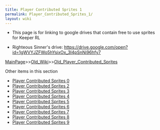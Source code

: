 ```yaml
---
title: Player Contributed Sprites 1
permalink: Player_Contributed_Sprites_1/
layout: wiki
---
```

* This page is for linking to google drives that contain free to use sprites for Keeper RL

* Righteous Sinner's drive:
  https://drive.google.com/open?id=1gWVYJZFWo5hYsixOx_3I4pSnNi96hfy7

[MainPage](/keeperrl_wiki/ "wikilink")>>[Old_Wiki](/keeperrl_wiki/Old_Wiki "wikilink")>>[Old_Player_Contributed_Sprites](/keeperrl_wiki/Old_Player_Contributed_Sprites "wikilink")

Other items in this section
-    [Player Contributed Sprites 0](/keeperrl_wiki/Player_Contributed_Sprites_0 "wikilink")
-    [Player Contributed Sprites 2](/keeperrl_wiki/Player_Contributed_Sprites_2 "wikilink")
-    [Player Contributed Sprites 3](/keeperrl_wiki/Player_Contributed_Sprites_3 "wikilink")
-    [Player Contributed Sprites 4](/keeperrl_wiki/Player_Contributed_Sprites_4 "wikilink")
-    [Player Contributed Sprites 5](/keeperrl_wiki/Player_Contributed_Sprites_5 "wikilink")
-    [Player Contributed Sprites 6](/keeperrl_wiki/Player_Contributed_Sprites_6 "wikilink")
-    [Player Contributed Sprites 7](/keeperrl_wiki/Player_Contributed_Sprites_7 "wikilink")
-    [Player Contributed Sprites 8](/keeperrl_wiki/Player_Contributed_Sprites_8 "wikilink")
-    [Player Contributed Sprites 9](/keeperrl_wiki/Player_Contributed_Sprites_9 "wikilink")
